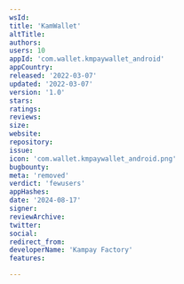 ```yaml
---
wsId: 
title: 'KamWallet'
altTitle: 
authors: 
users: 10
appId: 'com.wallet.kmpaywallet_android'
appCountry: 
released: '2022-03-07'
updated: '2022-03-07'
version: '1.0'
stars: 
ratings: 
reviews: 
size: 
website: 
repository: 
issue: 
icon: 'com.wallet.kmpaywallet_android.png'
bugbounty: 
meta: 'removed'
verdict: 'fewusers'
appHashes: 
date: '2024-08-17'
signer: 
reviewArchive: 
twitter: 
social: 
redirect_from: 
developerName: 'Kampay Factory'
features: 

---
```


